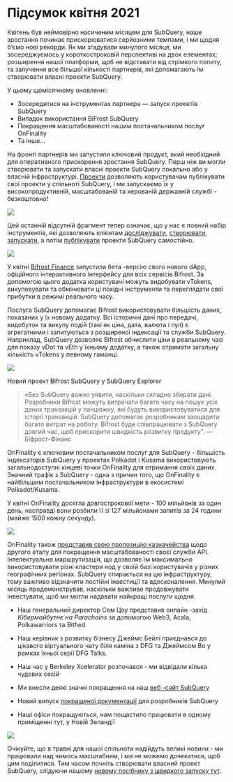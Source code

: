 # Підсумок квітня 2021

Квітень був неймовірно насиченим місяцем для SubQuery, наше зростання починає прискорюватися серйозними темпами, і ми щодня б’ємо нові рекорди. Як ми згадували минулого місяця, ми зосереджуємось у короткостроковій перспективі на двох елементах; розширення нашої платформи, щоб не відставати від стрімкого попиту, та залучення все більшої кількості партнерів, які допомагають їм створювати власні проекти SubQuery.

У цьому щомісячному оновленні:

-   Зосередитися на інструментах партнера — запуск проектів SubQuery
-   Випадок використання BiFrost SubQuery
-   Покращення масштабованості нашим постачальником послуг OnFinality
-   Та інше…

На фронті партнерів ми запустили ключовий продукт, який необхідний для оперативного прискорення зростання SubQuery. Перш ніж ви могли створювати та запускати власні проекти SubQuery локально або у власній інфраструктурі. [Проекти](https://project.subquery.network/) дозволяють користувачам публікувати свої проекти у спільноті SubQuery, і ми запускаємо їх у високопродуктивній, масштабованій та керованій державній службі - безкоштовно!

![](https://miro.medium.com/max/1400/0*zZkmiEq5g2BbAxfl)

Цей останній відсутній фрагмент тепер означає, що у нас є повний набір інструментів, які дозволяють клієнтам [ досліджувати](https://explorer.subquery.network/), [створювати](https://doc.subquery.network/quickstart.html), [запускати](https://doc.subquery.network/run/indexing_query.html), а потім [публікувати](https://doc.subquery.network/publish/publish.html#benefits) проекти SubQuery самостійно.

![](https://miro.medium.com/max/1400/0*pDQgyo3phe2ZcMml)

У квітні [Bifrost Finance](https://bifrost.finance/) запустила бета -версію свого нового dApp, офіційного інтерактивного інтерфейсу для всіх сервісів Bifrost. За допомогою цього додатка користувачі можуть видобувати vTokens, викуповувати та обмінювати ці похідні інструменти та переглядати свої прибутки в режимі реального часу.

Послуга SubQuery допомагає Bifrost використовувати більшість даних, показаних у їх новому додатку. Всі історичні дані про передачі, видобуток та викупу подій (такі як ціна, дата, валюта і пул) є агрегатними і запитуються з розширеної індексації та служби SubQuery. Наприклад, SubQuery дозволяє Bifrost обчислити ціни в реальному часі для показу vDot та vEth у їхньому додатку, а також отримати загальну кількість vTokens у певному гаманці.

![](https://miro.medium.com/max/1400/0*heWoX8Kw1nm1iYd9)

Новий проект Bifrost SubQuery у SubQuery Explorer

> «Без SubQuery важко уявити, наскільки складно збирати дані. Розробники Bifrost можуть витрачати багато часу на пошук усіх даних транзакцій у ланцюжку, які будуть використовуватися для історії транзакцій. SubQuery допомагає розробникам заощадити багато витрат на роботу. Bifrost буде співпрацювати з SubQuery довгий час, щоб прискорити швидкість розвитку продукту". — Біфрост-Фінанс

OnFinality є ключовим постачальником послуг для SubQuery - більшість індексаторів SubQuery у проектах Polkadot і Kusama використовують загальнодоступні кінцеві точки OnFinality для отримання своїх даних. Значний трафік з SubQuery - одна з причин того, що OnFinality є найбільшим постачальником інфраструктури в екосистемі Polkadot/Kusama.

У квітні OnFinality досягла довгострокової мети - 100 мільйонів за один день, насправді вони розбили її зі 127 мільйонами запитів за 24 години (майже 1500 кожну секунду).

![](https://miro.medium.com/max/1400/0*FLq4vXluI9CTiBQ8)

OnFinality також [представив свою пропозицію казначейства](https://kusama.polkassembly.io/treasury/72) щодо другого етапу для покращення масштабованості своєї служби API. Інтелектуальна маршрутизація, що дозволяє їм максимально використовувати різні кластери нод у своїй базі користувачів у різних географічних регіонах. SubQuery спирається на цю інфраструктуру, тому важливо відзначити постійні інвестиції та вдосконалення. Минулий місяць продемонстрував, наскільки важливо продовжувати інвестувати, щоб ми могли надавати найкращі послуги щодня.

-   Наш генеральний директор Сем Цоу представив онлайн -захід _Кібермайбутнє на Parachains_ за допомогою Web3, Acala, Polkawarriors та Bitfwd

-   Наш керівник з розвитку бізнесу Джеймс Бейлі приєднався до цікавого віртуального чату біля каміна з DFG та Джеймсом Во у рамках їхньої серії DFG Talks.

-   Наш час у Berkeley Xcelerator розпочався - ми відвідали кілька чудових сесій
-   Ми внесли деякі значні покращення на наш [веб -сайт SubQuery](https://subquery.network/)
-   Новий випуск [покращеної документації](https://doc.subquery.network/) для розробників SubQuery
-   Наші офіси покращуються, нам пощастило працювати в одному приміщенні тут, у Новій Зеландії

![](https://miro.medium.com/max/1400/0*cOsJ2TLa4yqpY0Ig)

Очікуйте, що в травні для нашої спільноти надійдуть великі новини - ми працювали над чимось масштабним, і ми не можемо дочекатися, щоб цим поділитися. Тим часом почніть створювати власний проект SubQuery, слідуючи нашому [новому посібнику з швидкого запуску тут](https://doc.subquery.network/quickstart.html).